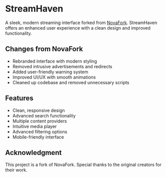 # StreamHaven

A sleek, modern streaming interface forked from [NovaFork](https://github.com/noname25495/novafork). StreamHaven offers an enhanced user experience with a clean design and improved functionality.

## Changes from NovaFork
- Rebranded interface with modern styling
- Removed intrusive advertisements and redirects
- Added user-friendly warning system
- Improved UI/UX with smooth animations
- Cleaned up codebase and removed unnecessary scripts

## Features
- Clean, responsive design
- Advanced search functionality
- Multiple content providers
- Intuitive media player
- Advanced filtering options
- Mobile-friendly interface

## Acknowledgment
This project is a fork of NovaFork. Special thanks to the original creators for their work.
